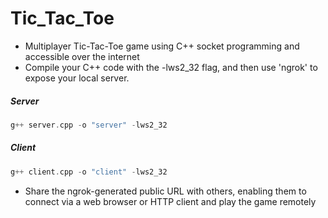 # Tic_Tac_Toe
- Multiplayer Tic-Tac-Toe game using C++ socket programming and accessible over the internet
- Compile your C++ code with the -lws2_32 flag, and then use 'ngrok' to expose your local server.

##### Server
```cpp
g++ server.cpp -o "server" -lws2_32
```
##### Client
```cpp
g++ client.cpp -o "client" -lws2_32
```

- Share the ngrok-generated public URL with others, enabling them to connect via a web browser or HTTP client and play the game remotely
